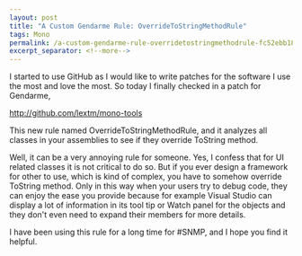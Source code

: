 ```yaml
---
layout: post
title: "A Custom Gendarme Rule: OverrideToStringMethodRule"
tags: Mono
permalink: /a-custom-gendarme-rule-overridetostringmethodrule-fc52ebb18c78
excerpt_separator: <!--more-->
---
```

I started to use GitHub as I would like to write patches for the software I use the most and love the most. So today I finally checked in a patch for Gendarme,

http://github.com/lextm/mono-tools
<!--more-->

This new rule named OverrideToStringMethodRule, and it analyzes all classes in your assemblies to see if they override ToString method.

Well, it can be a very annoying rule for someone. Yes, I confess that for UI related classes it is not critical to do so. But if you ever design a framework for other to use, which is kind of complex, you have to somehow override ToString method. Only in this way when your users try to debug code, they can enjoy the ease you provide because for example Visual Studio can display a lot of information in its tool tip or Watch panel for the objects and they don't even need to expand their members for more details.

I have been using this rule for a long time for #SNMP, and I hope you find it helpful.
